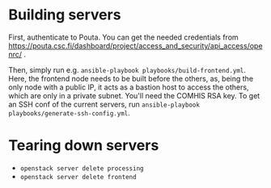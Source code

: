 # Building servers

First, authenticate to Pouta. You can get the needed credentials from https://pouta.csc.fi/dashboard/project/access_and_security/api_access/openrc/ .

Then, simply run e.g. `ansible-playbook playbooks/build-frontend.yml`. Here, the frontend node needs to be built before the others, as, being the only node with a public IP, it acts as a bastion host to access the others, which are only in a private subnet. You'll need the COMHIS RSA key. To get an SSH conf of the current servers, run `ansible-playbook playbooks/generate-ssh-config.yml`.

# Tearing down servers

 * `openstack server delete processing`
 * `openstack server delete frontend`
